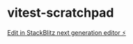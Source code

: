 # vitest-scratchpad

[Edit in StackBlitz next generation editor ⚡️](https://stackblitz.com/~/github.com/stevekinney/vitest-scratchpad)
